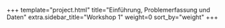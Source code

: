 +++
template="project.html"
title="Einführung, Problemerfassung und Daten"
extra.sidebar_title="Workshop 1"
weight=0
sort_by="weight"
+++

